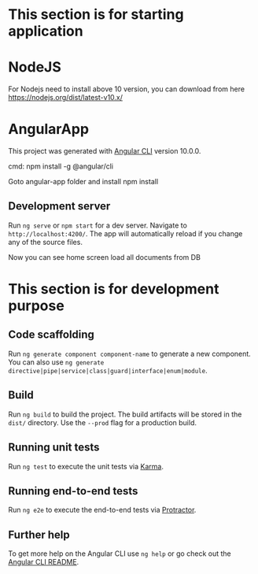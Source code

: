 

# This section is for starting application
# NodeJS

For Nodejs need to install above 10 version, you can download from here
https://nodejs.org/dist/latest-v10.x/

# AngularApp

This project was generated with [Angular CLI](https://github.com/angular/angular-cli) version 10.0.0.

cmd: npm install -g @angular/cli

Goto angular-app folder and install npm install

## Development server

Run `ng serve` or `npm start` for a dev server. Navigate to `http://localhost:4200/`. The app will automatically reload if you change any of the source files.

Now you can see home screen load all documents from DB




# This section is for development purpose

## Code scaffolding

Run `ng generate component component-name` to generate a new component. You can also use `ng generate directive|pipe|service|class|guard|interface|enum|module`.

## Build

Run `ng build` to build the project. The build artifacts will be stored in the `dist/` directory. Use the `--prod` flag for a production build.

## Running unit tests

Run `ng test` to execute the unit tests via [Karma](https://karma-runner.github.io).

## Running end-to-end tests

Run `ng e2e` to execute the end-to-end tests via [Protractor](http://www.protractortest.org/).

## Further help

To get more help on the Angular CLI use `ng help` or go check out the [Angular CLI README](https://github.com/angular/angular-cli/blob/master/README.md).
